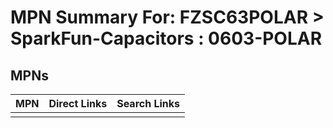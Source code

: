 



# MPN Summary For: FZSC63POLAR > SparkFun-Capacitors : 0603-POLAR

## MPNs
  

|MPN|Direct Links|Search Links|
| :--- | :--- | :--- |
||||
